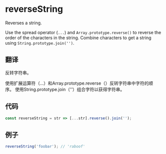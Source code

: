 # reverseString

Reverses a string.

Use the spread operator (`...`) and `Array.prototype.reverse()` to reverse the order of the characters in the string.
Combine characters to get a string using `String.prototype.join('')`.

## 翻译

反转字符串。

使用扩展运算符（...）和Array.prototype.reverse（）反转字符串中字符的顺序。
使用String.prototype.join（''）组合字符以获得字符串。

## 代码

```js
const reverseString = str => [...str].reverse().join('');
```

## 例子

```js
reverseString('foobar'); // 'raboof'
```
